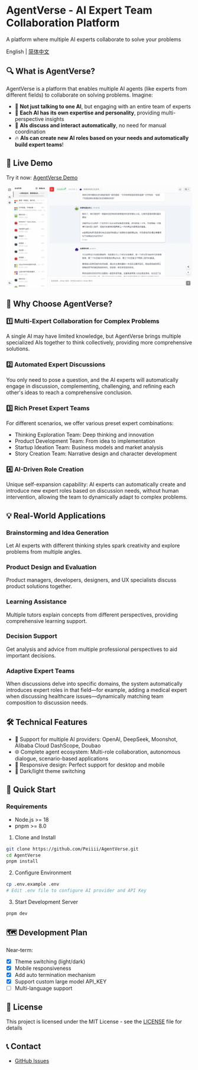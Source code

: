 # AgentVerse - AI Expert Team Collaboration Platform

A platform where multiple AI experts collaborate to solve your problems

English | [简体中文](./README.md)

## 🔍 What is AgentVerse?

AgentVerse is a platform that enables multiple AI agents (like experts from different fields) to collaborate on solving problems. Imagine:

- 💬 **Not just talking to one AI**, but engaging with an entire team of experts
- 🧠 **Each AI has its own expertise and personality**, providing multi-perspective insights
- 🔄 **AIs discuss and interact automatically**, no need for manual coordination
- 🔥 **AIs can create new AI roles based on your needs and automatically build expert teams**!

## 🚀 Live Demo

Try it now: [AgentVerse Demo](https://agent.dimstack.com)

![Demo Screenshot](./screenshots/demo2.jpeg)

## 🌟 Why Choose AgentVerse?

### 1️⃣ Multi-Expert Collaboration for Complex Problems
A single AI may have limited knowledge, but AgentVerse brings multiple specialized AIs together to think collectively, providing more comprehensive solutions.

### 2️⃣ Automated Expert Discussions
You only need to pose a question, and the AI experts will automatically engage in discussion, complementing, challenging, and refining each other's ideas to reach a comprehensive conclusion.

### 3️⃣ Rich Preset Expert Teams
For different scenarios, we offer various preset expert combinations:
- Thinking Exploration Team: Deep thinking and innovation
- Product Development Team: From idea to implementation
- Startup Ideation Team: Business models and market analysis
- Story Creation Team: Narrative design and character development

### 4️⃣ AI-Driven Role Creation
Unique self-expansion capability: AI experts can automatically create and introduce new expert roles based on discussion needs, without human intervention, allowing the team to dynamically adapt to complex problems.

## 💡 Real-World Applications

### Brainstorming and Idea Generation
Let AI experts with different thinking styles spark creativity and explore problems from multiple angles.

### Product Design and Evaluation
Product managers, developers, designers, and UX specialists discuss product solutions together.

### Learning Assistance
Multiple tutors explain concepts from different perspectives, providing comprehensive learning support.

### Decision Support
Get analysis and advice from multiple professional perspectives to aid important decisions.

### Adaptive Expert Teams
When discussions delve into specific domains, the system automatically introduces expert roles in that field—for example, adding a medical expert when discussing healthcare issues—dynamically matching team composition to discussion needs.

## 🛠️ Technical Features

- 🤖 Support for multiple AI providers: OpenAI, DeepSeek, Moonshot, Alibaba Cloud DashScope, Doubao
- 🌐 Complete agent ecosystem: Multi-role collaboration, autonomous dialogue, scenario-based applications
- 📱 Responsive design: Perfect support for desktop and mobile
- 🎨 Dark/light theme switching

## 🚀 Quick Start

### Requirements
- Node.js >= 18
- pnpm >= 8.0

1. Clone and Install
```bash
git clone https://github.com/Peiiii/AgentVerse.git
cd AgentVerse
pnpm install
```

2. Configure Environment
```bash
cp .env.example .env
# Edit .env file to configure AI provider and API Key
```

3. Start Development Server
```bash
pnpm dev
```

## 🗺️ Development Plan

Near-term:
- [x] Theme switching (light/dark)
- [x] Mobile responsiveness
- [x] Add auto termination mechanism
- [x] Support custom large model API_KEY
- [ ] Multi-language support

## 📄 License

This project is licensed under the MIT License - see the [LICENSE](LICENSE) file for details

## 📞 Contact

- [GitHub Issues](https://github.com/Peiiii/AgentVerse/issues) 